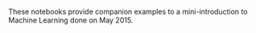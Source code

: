 These notebooks provide companion examples to a mini-introduction to Machine Learning done on May 2015.

